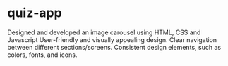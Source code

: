 # quiz-app
Designed and developed an image carousel using HTML, CSS and Javascript
User-friendly and visually appealing design.
Clear navigation between different sections/screens.
Consistent design elements, such as colors, fonts, and icons.
